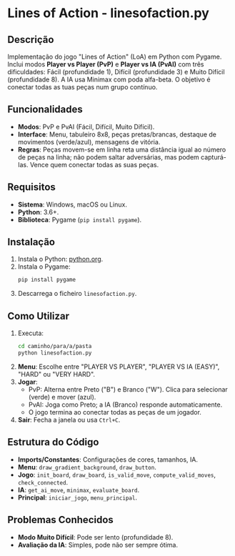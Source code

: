 
# Lines of Action - linesofaction.py

## Descrição

Implementação do jogo "Lines of Action" (LoA) em Python com Pygame. Inclui modos **Player vs Player (PvP)** e **Player vs IA (PvAI)** com três dificuldades: Fácil (profundidade 1), Difícil (profundidade 3) e Muito Difícil (profundidade 8). A IA usa Minimax com poda alfa-beta. O objetivo é conectar todas as tuas peças num grupo contínuo.

## Funcionalidades

- **Modos**: PvP e PvAI (Fácil, Difícil, Muito Difícil).
- **Interface**: Menu, tabuleiro 8x8, peças pretas/brancas, destaque de movimentos (verde/azul), mensagens de vitória.
- **Regras**: Peças movem-se em linha reta uma distância igual ao número de peças na linha; não podem saltar adversárias, mas podem capturá-las. Vence quem conectar todas as suas peças.

## Requisitos

- **Sistema**: Windows, macOS ou Linux.
- **Python**: 3.6+.
- **Biblioteca**: Pygame (`pip install pygame`).

## Instalação

1. Instala o Python: [python.org](https://www.python.org/downloads/).
2. Instala o Pygame:
   ```bash
   pip install pygame
   ```
3. Descarrega o ficheiro `linesofaction.py`.

## Como Utilizar

1. Executa:
   ```bash
   cd caminho/para/a/pasta
   python linesofaction.py
   ```
2. **Menu**: Escolhe entre "PLAYER VS PLAYER", "PLAYER VS IA (EASY)", "HARD" ou "VERY HARD".
3. **Jogar**:
   - PvP: Alterna entre Preto ("B") e Branco ("W"). Clica para selecionar (verde) e mover (azul).
   - PvAI: Joga como Preto; a IA (Branco) responde automaticamente.
   - O jogo termina ao conectar todas as peças de um jogador.
4. **Sair**: Fecha a janela ou usa `Ctrl+C`.

## Estrutura do Código

- **Imports/Constantes**: Configurações de cores, tamanhos, IA.
- **Menu**: `draw_gradient_background`, `draw_button`.
- **Jogo**: `init_board`, `draw_board`, `is_valid_move`, `compute_valid_moves`, `check_connected`.
- **IA**: `get_ai_move`, `minimax`, `evaluate_board`.
- **Principal**: `iniciar_jogo`, `menu_principal`.

## Problemas Conhecidos

- **Modo Muito Difícil**: Pode ser lento (profundidade 8).
- **Avaliação da IA**: Simples, pode não ser sempre ótima.
